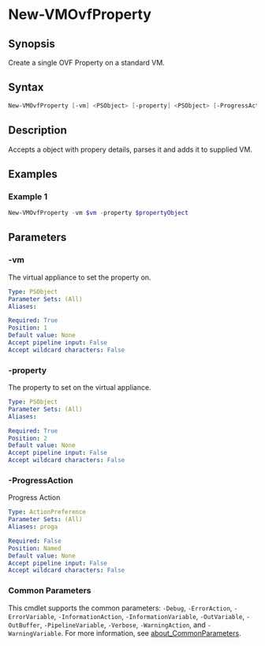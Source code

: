 # New-VMOvfProperty

## Synopsis

Create a single OVF Property on a standard VM.

## Syntax

```powershell
New-VMOvfProperty [-vm] <PSObject> [-property] <PSObject> [-ProgressAction <ActionPreference>] [<CommonParameters>]
```

## Description

Accepts a object with propery details, parses it and adds it to supplied VM.

## Examples

### Example 1

```powershell
New-VMOvfProperty -vm $vm -property $propertyObject
```

## Parameters

### -vm

The virtual appliance to set the property on.

```yaml
Type: PSObject
Parameter Sets: (All)
Aliases:

Required: True
Position: 1
Default value: None
Accept pipeline input: False
Accept wildcard characters: False
```

### -property

The property to set on the virtual appliance.

```yaml
Type: PSObject
Parameter Sets: (All)
Aliases:

Required: True
Position: 2
Default value: None
Accept pipeline input: False
Accept wildcard characters: False
```

### -ProgressAction

Progress Action

```yaml
Type: ActionPreference
Parameter Sets: (All)
Aliases: proga

Required: False
Position: Named
Default value: None
Accept pipeline input: False
Accept wildcard characters: False
```

### Common Parameters

This cmdlet supports the common parameters: `-Debug`, `-ErrorAction`, `-ErrorVariable`, `-InformationAction`, `-InformationVariable`, `-OutVariable`, `-OutBuffer`, `-PipelineVariable`, `-Verbose`, `-WarningAction`, and `-WarningVariable`. For more information, see [about_CommonParameters](http://go.microsoft.com/fwlink/?LinkID=113216).
